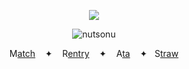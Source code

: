<div id="header" align="center">

![](https://komarev.com/ghpvc/?username=destroy-boys&style=plastic&color=lightgray&label=_??_&base=1000)

![nutsonu](https://i.postimg.cc/V6Zsq7RY/Untitled76-20250114011720.png)

<div id="header" align="center">


M[atch](https://rentry.co/tianlang) ‎  ‎  ‎  ‎✦‎  ‎  ‎  ‎  R[entry](https://rentry.co/geto-sama) ‎  ‎  ‎  ‎✦‎  ‎  ‎  ‎  A[ta](https://lufeng.atabook.org/) ‎  ‎  ‎  ‎✦‎  ‎  ‎  ‎S[traw](https://4megz.straw.page)
